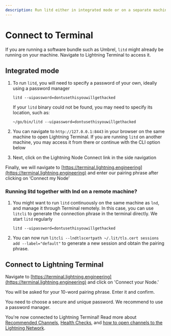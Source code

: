 ```yaml
---
description: Run litd either in integrated mode or on a separate machine.
---
```


# Connect to Terminal

If you are running a software bundle such as Umbrel, `litd` might already be running on your machine. Navigate to Lightning Terminal to access it.

## Integrated mode

1.  To run `litd`, you will need to specify a password of your own, ideally using a password manager

    `litd --uipassword=dontusethisyouwillgethacked`

    If your `litd` binary could not be found, you may need to specify its location, such as:

    `~/go/bin/litd --uipassword=dontusethisyouwillgethacked`
2. You can navigate to `http://127.0.0.1:8443` in your browser on the same machine to open Lightning Terminal. If you are running `litd` on another machine, you may access it from there or continue with the CLI option below
3. Next, click on the Lightning Node Connect link in the side navigation

Finally, we will navigate to [https://terminal.lightning.engineering](https://terminal.lightning.engineering) and enter our pairing phrase after clicking on ‘Connect my Node’

### Running litd together with lnd on a remote machine? <a href="#docs-internal-guid-fa69f7a0-7fff-8b6a-aadb-a1932e40738b" id="docs-internal-guid-fa69f7a0-7fff-8b6a-aadb-a1932e40738b"></a>

1.  You might want to run `litd` continuously on the same machine as `lnd`, and manage it through Terminal remotely. In this case, you can use `litcli` to generate the connection phrase in the terminal directly. We start `litd` regularly

    `litd --uipassword=dontusethisyouwillgethacked`
2. You can now run `litcli --lndtlscertpath ~/.lit/tls.cert sessions add --label="default"` to generate a new session and obtain the pairing phrase.

## Connect to Lightning Terminal

Navigate to [https://terminal.lightning.engineering](https://terminal.lightning.engineering) and click on 'Connect your Node.'

You will be asked for your 10-word pairing phrase. Enter it and confirm.

You need to choose a secure and unique password. We recommend to use a password manager.

You're now connected to Lightning Terminal! Read more about [Recommended Channels](recommended-channels.md), [Health Checks](health-checks.md), and [how to open channels to the Lightning Network](opening-channels.md).
